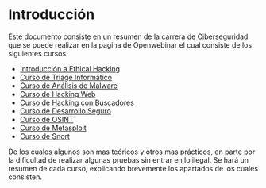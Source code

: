 # Introducción
Este documento consiste en un resumen de la carrera de Ciberseguridad que se puede realizar en la pagina de Openwebinar el cual consiste de los siguientes cursos.

- [Introducción a Ethical Hacking](https://github.com/FranciscoCadena/Resumen-Curso-Ciberseguridad/blob/master/Ethical_Hacking.md)
- [Curso de Triage Informático](https://github.com/FranciscoCadena/Resumen-Curso-Ciberseguridad/blob/master/Triage_Inform%C3%A1tico.md)
- [Curso de Análisis de Malware](https://github.com/FranciscoCadena/Resumen-Curso-Ciberseguridad/blob/master/An%C3%A1lisis_Malware.md)
- [Curso de Hacking Web](https://github.com/FranciscoCadena/Resumen-Curso-Ciberseguridad/blob/master/Hacking_web.md)
- [Curso de Hacking con Buscadores](https://github.com/FranciscoCadena/Resumen-Curso-Ciberseguridad/blob/master/Hacking_Buscadores.md)
- [Curso de Desarrollo Seguro](https://github.com/FranciscoCadena/Resumen-Curso-Ciberseguridad/blob/master/Desarrollo_Seguro.md)
- [Curso de OSINT](https://github.com/FranciscoCadena/Resumen-Curso-Ciberseguridad/blob/master/OSINT.md)
- [Curso de Metasploit](https://github.com/FranciscoCadena/Resumen-Curso-Ciberseguridad/blob/master/Metasploit.md)
- [Curso de Snort](https://github.com/FranciscoCadena/Resumen-Curso-Ciberseguridad/blob/master/Snort.md)

De los cuales algunos son mas teóricos y otros mas prácticos, en parte por la dificultad de realizar algunas pruebas sin entrar en lo ilegal.
Se hará un resumen de cada curso, explicando brevemente los apartados de los cuales consisten. 
